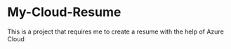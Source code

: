 # My-Cloud-Resume
This is a project that requires me to create a resume with the help of Azure Cloud
